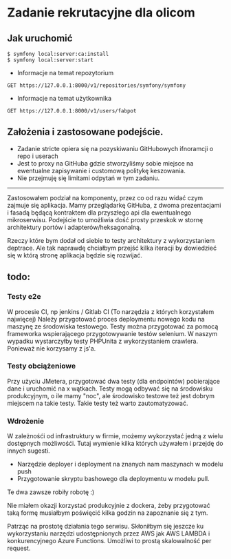 # Zadanie rekrutacyjne dla olicom

## Jak uruchomić

```
$ symfony local:server:ca:install
$ symfony local:server:start
```

- Informacje na temat repozytorium
```
GET https://127.0.0.1:8000/v1/repositories/symfony/symfony
```

- Informacje na temat użytkownika
```
GET https://127.0.0.1:8000/v1/users/fabpot
```

## Założenia i zastosowane podejście.
- Zadanie stricte opiera się na pozyskiwaniu GitHubowych ifnoramcji o repo i userach
- Jest to proxy na GitHuba gdzie stworzyliśmy sobie miejsce na ewentualne zapisywanie i customową politykę keszowania.
- Nie przejmuję się limitami odpytań w tym zadaniu.

---
Zastosowałem podział na komponenty, przez co od razu widać czym zajmuje się aplikacja.
Mamy przeglądarkę GitHuba, z dwoma prezentacjami i fasadą będącą kontraktem dla przyszłego api dla ewentualnego mikroserwisu.
Podejście to umożliwia dość prosty przeskok w stornę architektury portów i adapterów/heksagonalną.

Rzeczy które bym dodał od siebie to testy architektury z wykorzystaniem deptrace.
Ale tak naprawdę chciałbym przejść kilka iteracji by dowiedzieć się w którą stronę aplikacja będzie się rozwijać.


## todo:
### Testy e2e
W procesie CI, np jenkins / Gitlab CI (To narzędzia z których korzystałem najwięcej)
Należy przygotować proces deploymentu nowego kodu na maszynę ze środowiska
testowego. Testy można przygotować za pomocą frameworka wspierającego
przygotowywanie testów selenium.
W naszym wypadku wystarczyłby testy PHPUnita z wykorzystaniem crawlera.
Ponieważ nie korzysamy z js'a.

### Testy obciążeniowe
Przy użyciu JMetera, przygotować dwa testy (dla endpointów) pobierające dane
i uruchomić na x wątkach. Testy mogą odbywać się na środowisku produkcyjnym,
o ile mamy "noc", ale środowisko testowe też jest dobrym miejscem na takie testy.
Takie testy też warto zautomatyzować.

### Wdrożenie
W zależnośći od infrastruktury w firmie, możemy wykorzystać jedną z wielu dostępnych możliwośći.
Tutaj wymienie kilka których używałem i przejdę do innych sugesti.
- Narzędzie deployer i deployment na znanych nam maszynach w modelu push
- Przygotowanie skryptu bashowego dla deploymentu w modelu pull.

Te dwa zawsze robiły robotę :)

Nie miałem okazji korzystać produkcyjnie z dockera, żeby przygotować taką formę
musiałbym poświęcić kilka godzin na zapoznanie się z tym.

Patrząc na prostotę działania tego serwisu. Skłoniłbym się jeszcze ku wykorzystaniu narzędzi udostępnionych przez AWS
jak AWS LAMBDA i konkurencyjnego Azure Functions. Umożliwi to prostą skalowalność per request.
